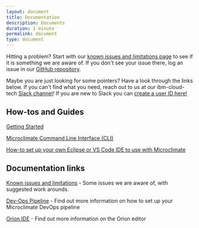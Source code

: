 ```yaml
---
layout: document
title: Documentation
description: Documents
duration: 1 minute
permalink: document
type: document
---
```


Hitting a problem? Start with our [known issues and limitations page](./issues) to see if it is something we are aware of. If you don't see your issue there, log an issue in our [GitHub repository](https://github.com/orgs/microclimate-dev2ops).

Maybe you are just looking for some pointers? Have a look through the links below. If you can't find what you need, reach out to us at our ibm-cloud-tech [Slack channel](https://ibm-cloud-tech.slack.com/messages/microclimate)! If you are new to Slack you can [create a user ID here!](https://slack-invite-ibm-cloud-tech.mybluemix.net/)

## How-tos and Guides
[Getting Started](./gettingstarted)

[Microclimate Command Line Interface (CLI)](./cli)

[How-to set up your own Eclipse or VS Code IDE to use with Microclimate](./ide)

## Documentation links
[Known issues and limitations](./issues) - Some issues we are aware of, with suggested work arounds.

[Dev-Ops Pipeline](https://www.ibm.com/support/knowledgecenter/SS5PWC/index.html) - Find out more information on how to set up your Microclimate DevOps pipeline

[Orion IDE](https://orionhub.org/) - Find out more information on the Orion editor
